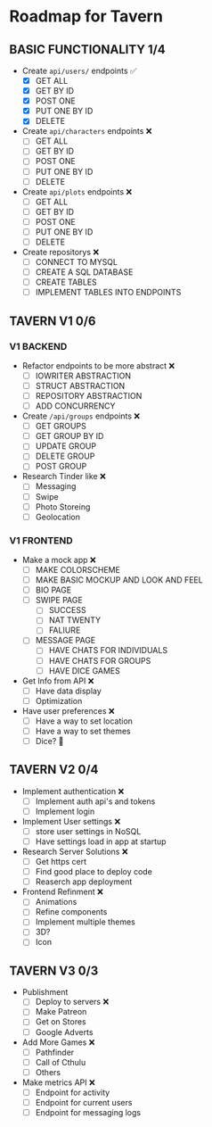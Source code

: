 # Roadmap for Tavern 

## BASIC FUNCTIONALITY 1/4

* Create `api/users/` endpoints ✅
    - [x] GET ALL
    - [x] GET BY ID
    - [x] POST ONE
    - [x] PUT ONE BY ID
    - [x] DELETE

* Create `api/characters` endpoints ❌
    - [ ] GET ALL
    - [ ] GET BY ID
    - [ ] POST ONE
    - [ ] PUT ONE BY ID
    - [ ] DELETE

* Create `api/plots` endpoints ❌
    - [ ] GET ALL
    - [ ] GET BY ID
    - [ ] POST ONE
    - [ ] PUT ONE BY ID
    - [ ] DELETE

* Create repositorys ❌
    - [ ] CONNECT TO MYSQL
    - [ ] CREATE A SQL DATABASE
    - [ ] CREATE TABLES
    - [ ] IMPLEMENT TABLES INTO ENDPOINTS

## TAVERN V1 0/6

### V1 BACKEND

* Refactor endpoints to be more abstract ❌
    - [ ] IOWRITER ABSTRACTION
    - [ ] STRUCT ABSTRACTION
    - [ ] REPOSITORY ABSTRACTION
    - [ ] ADD CONCURRENCY

* Create `/api/groups` endpoints ❌
    - [ ] GET GROUPS
    - [ ] GET GROUP BY ID
    - [ ] UPDATE GROUP
    - [ ] DELETE GROUP
    - [ ] POST GROUP

* Research Tinder like ❌
    - [ ] Messaging
    - [ ] Swipe
    - [ ] Photo Storeing
    - [ ] Geolocation 

### V1 FRONTEND 

* Make a mock app ❌
    - [ ] MAKE COLORSCHEME
    - [ ] MAKE BASIC MOCKUP AND LOOK AND FEEL
    - [ ] BIO PAGE
    - [ ] SWIPE PAGE
        * [ ] SUCCESS 
        * [ ] NAT TWENTY
        * [ ] FALIURE
    - [ ] MESSAGE PAGE 
        * [ ] HAVE CHATS FOR INDIVIDUALS
        * [ ] HAVE CHATS FOR GROUPS
        * [ ] HAVE DICE GAMES

* Get Info from API ❌
    - [ ] Have data display
    - [ ] Optimization

* Have user preferences ❌
    - [ ] Have a way to set location
    - [ ] Have a way to set themes
    - [ ] Dice? 🎲

## TAVERN V2 0/4

* Implement authentication  ❌
    - [ ] Implement auth api's and tokens
    - [ ] Implement login 

* Implement User settings ❌
    - [ ] store user settings in NoSQL
    - [ ] Have settings load in app at startup

* Research Server Solutions ❌
    - [ ] Get https cert
    - [ ] Find good place to deploy code
    - [ ] Reaserch app deployment

* Frontend Refinment  ❌
    - [ ] Animations
    - [ ] Refine components
    - [ ] Implement multiple themes
    - [ ] 3D?
    - [ ] Icon 

## TAVERN V3 0/3

* Publishment
    - [ ] Deploy to servers ❌
    - [ ] Make Patreon
    - [ ] Get on Stores
    - [ ] Google Adverts

* Add More Games ❌
    - [ ] Pathfinder
    - [ ] Call of Cthulu
    - [ ] Others

* Make metrics API ❌
    - [ ] Endpoint for activity
    - [ ] Endpoint for current users
    - [ ] Endpoint for messaging logs
